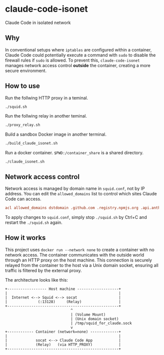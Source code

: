 # claude-code-isonet
Claude Code in isolated network

## Why

In conventional setups where `iptables` are configured within a container, Claude Code could potentially execute a command with `sudo` to disable the firewall rules if `sudo` is allowed. To prevent this, `claude-code-isonet` manages network access control **outside** the container, creating a more secure environment.


## How to use

Run the follwing HTTP proxy in a teminal.

```bash
./squid.sh
```

Run the follwing relay in another teminal.
```bash
./proxy_relay.sh
```

Build a sandbox Docker image in another terminal.

```bash
./build_claude_isonet.sh
```

Run a docker container. `$PWD:/container_share` is a shared directory.
```
./claude_isonet.sh
```

## Network access control

Network access is managed by domain name in `squid.conf`, not by IP address. You can edit the `allowed_domains` list to control which sites Claude Code can access.

```conf
acl allowed_domains dstdomain .github.com .registry.npmjs.org .api.anthropic.com .console.anthropic.com .sentry.io .statsig.anthropic.com .statsig.com .ubuntu.com
```

To apply changes to `squid.conf`, simply stop `./squid.sh` by Ctrl+C and restart the `./squid.sh` again.

## How it works

This project uses `docker run --network none` to create a container with no network access. The container communicates with the outside world through an HTTP proxy on the host machine. This connection is securely relayed from the container to the host via a Unix domain socket, ensuring all traffic is filtered by the external proxy.

The architecture looks like this:

```
+------------------ Host machine -------------------+
|                                                   |
|  Internet <--> Squid <--> socat                   |
|              (:13128)     (Relay)                 |
+---------------------------------------------------+
                              ^
                              | (Volume Mount)
                              | (Unix domain socket)
                              | /tmp/squid_for_claude.sock 
                              v
+------------ Container (network=none) -------------+
|                                                   |
|             socat <--> Claude Code App            |
|             (Relay)   (via HTTP_PROXY)            |
+---------------------------------------------------+
```
